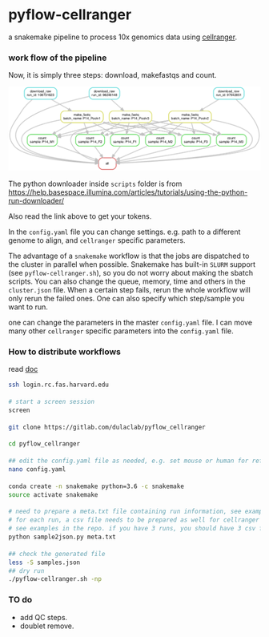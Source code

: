 # pyflow-cellranger
a snakemake pipeline to process 10x genomics data using [cellranger](https://support.10xgenomics.com/single-cell-gene-expression/software/pipelines/latest/what-is-cell-ranger).

### work flow of the pipeline

Now, it is simply three steps: download, makefastqs and count.

![](./dag.png)

The python downloader inside `scripts` folder is from https://help.basespace.illumina.com/articles/tutorials/using-the-python-run-downloader/

Also read the link above to get your tokens.

In the `config.yaml` file you can change settings. e.g. path to a different genome to align, and `cellranger` specific parameters. 

The advantage of a `snakemake` workflow is that the jobs are dispatched to the cluster in parallel when possible.
Snakemake has built-in `SLURM` support (see `pyflow-cellranger.sh`), so you do not worry about making the sbatch scripts. You can also change the queue, memory, time and others in the `cluster.json` file. When a certain step fails, rerun the whole workflow will only rerun the failed ones. One can also specify which step/sample you want to run.

one can change the parameters in the master `config.yaml` file. I can move many other `cellranger` specific parameters into the `config.yaml` file. 

### How to distribute workflows

read [doc](https://snakemake.readthedocs.io/en/stable/snakefiles/deployment.html)

```bash
ssh login.rc.fas.harvard.edu

# start a screen session
screen

git clone https://gitlab.com/dulaclab/pyflow_cellranger

cd pyflow_cellranger

## edit the config.yaml file as needed, e.g. set mouse or human for ref genome 
nano config.yaml

conda create -n snakemake python=3.6 -c snakemake
source activate snakemake

# need to prepare a meta.txt file containing run information, see example in the repo
# for each run, a csv file needs to be prepared as well for cellranger to make fastq.
# see examples in the repo. if you have 3 runs, you should have 3 csv files.
python sample2json.py meta.txt

## check the generated file
less -S samples.json
## dry run
./pyflow-cellranger.sh -np
```

### TO do

* add QC steps.
* doublet remove.

